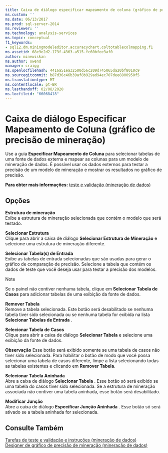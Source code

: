 ```yaml
---
title: Caixa de diálogo especificar mapeamento de coluna (gráfico de precisão de mineração) | Microsoft Docs
ms.custom: ''
ms.date: 06/13/2017
ms.prod: sql-server-2014
ms.reviewer: ''
ms.technology: analysis-services
ms.topic: conceptual
f1_keywords:
- sql12.dm.miningmodeleditor.accuracychart.coltotablecolmapping.f1
ms.assetid: 68e9e2d2-173f-4363-a515-fc60bfee3af0
author: minewiskan
ms.author: owend
manager: craigg
ms.openlocfilehash: 4416a51ea32500d56c209d745065da20bf8010c9
ms.sourcegitcommit: b87d36c46b39af8b929ad94ec707dee8800950f5
ms.translationtype: MT
ms.contentlocale: pt-BR
ms.lasthandoff: 02/08/2020
ms.locfileid: "66068418"
---
```

# <a name="specify-column-mapping-dialog-box-mining-accuracy-chart"></a>Caixa de diálogo Especificar Mapeamento de Coluna (gráfico de precisão de mineração)
  Use a guia **Especificar Mapeamento de Coluna** para selecionar tabelas de uma fonte de dados externa e mapear as colunas para um modelo de mineração de dados. É possível usar os dados externos para testar a precisão de um modelo de mineração e mostrar os resultados no gráfico de precisão.  
  
 **Para obter mais informações:** [teste e validação &#40;mineração de dados&#41;](data-mining/testing-and-validation-data-mining.md)  
  
## <a name="options"></a>Opções  
 **Estrutura de mineração**  
 Exibe a estrutura de mineração selecionada que contém o modelo que será testado.  
  
 **Selecionar Estrutura**  
 Clique para abrir a caixa de diálogo **Selecionar Estrutura de Mineração** e selecione uma estrutura de mineração diferente.  
  
 **Selecionar Tabela(s) de Entrada**  
 Exibe as tabelas de entrada selecionadas que são usadas para gerar o gráfico de comparação de precisão. Selecione a tabela que contém os dados de teste que você deseja usar para testar a precisão dos modelos.  
  
> [!NOTE]  
>  Se o painel não contiver nenhuma tabela, clique em **Selecionar Tabela de Casos** para adicionar tabelas de uma exibição da fonte de dados.  
  
 **Remover Tabela**  
 Remove a tabela selecionada. Este botão será desabilitado se nenhuma tabela tiver sido selecionada ou se nenhuma tabela for exibida na lista **Selecionar Tabelas de Entrada** .  
  
 **Selecionar Tabela de Casos**  
 Clique para abrir a caixa de diálogo **Selecionar Tabela** e selecione uma exibição da fonte de dados.  
  
 **Observação** Esse botão será exibido somente se uma tabela de casos não tiver sido selecionada. Para habilitar o botão de modo que você possa selecionar uma tabela de casos diferente, limpe a lista selecionando todas as tabelas existentes e clicando em **Remover Tabela**.  
  
 **Selecionar Tabela Aninhada**  
 Abre a caixa de diálogo **Selecionar Tabela** . Esse botão só será exibido se uma tabela do casos tiver sido selecionada. Se a estrutura de mineração associada não contiver uma tabela aninhada, esse botão será desabilitado.  
  
 **Modificar Junção**  
 Abre a caixa de diálogo **Especificar Junção Aninhada** . Esse botão só será ativado se a tabela aninhada for selecionada.  
  
## <a name="see-also"></a>Consulte Também  
 [Tarefas de teste e validação e instruções &#40;mineração de dados&#41;](data-mining/testing-and-validation-tasks-and-how-tos-data-mining.md)   
 [Designer de gráfico de precisão de mineração &#40;mineração de dados&#41;](mining-accuracy-chart-designer-data-mining.md)  
  
  
